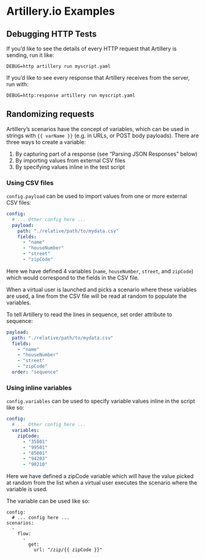 # Artillery.io Examples

## Debugging HTTP Tests ##

If you’d like to see the details of every HTTP request that Artillery is sending, run it like:

```
DEBUG=http artillery run myscript.yaml
```

If you’d like to see every response that Artillery receives from the server, run with:

```
DEBUG=http:response artillery run myscript.yaml
```


## Randomizing requests ##

Artillery’s scenarios have the concept of variables, which can be used in strings with `{{ varName }}` (e.g. in URLs, or POST body payloads). There are three ways to create a variable:

1. By capturing part of a response (see “Parsing JSON Responses” below)
2. By importing values from external CSV files
3. By specifying values inline in the test script

### Using CSV files ###

`config.payload` can be used to import values from one or more external CSV files:

```yml
config:
  # ... Other config here ...
  payload:
    path: "./relative/path/to/mydata.csv"
    fields:
      - "name"
      - "houseNumber"
      - "street"
      - "zipCode"
```

Here we have defined 4 variables (`name`, `houseNumber`, `street`, and `zipCode`) which would correspond to the fields in the CSV file.

When a virtual user is launched and picks a scenario where these variables are used, a line from the CSV file will be read at random to populate the variables.

To tell Artillery to read the lines in sequence, set order attribute to sequence:

```yml
payload:
  path: "./relative/path/to/mydata.csv"
  fields:
    - "name"
    - "houseNumber"
    - "street"
    - "zipCode"
  order: "sequence"
```

### Using inline variables ###

`config.variables` can be used to specify variable values inline in the script like so:

```yml
config:
  # ... Other config here ...
  variables:
    zipCode:
      - "35801"
      - "99501"
      - "85001"
      - "94203"
      - "90210"
```

Here we have defined a zipCode variable which will have the value picked at random from the list when a virtual user executes the scenario where the variable is used.

The variable can be used like so:

```
config:
  # ... config here ...
scenarios:
  -
    flow:
      -
        get:
          url: "/zip/{{ zipCode }}"
```
